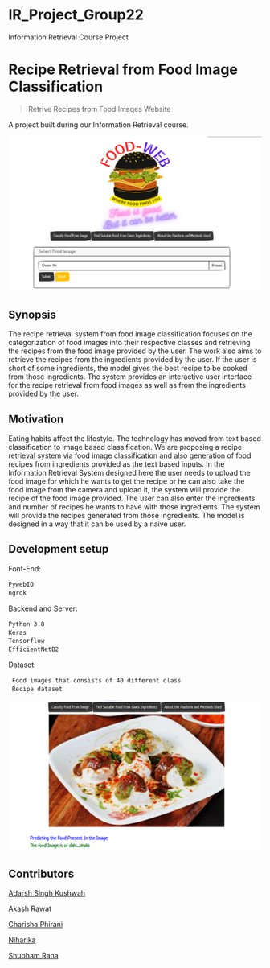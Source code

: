 # IR_Project_Group22
Information Retrieval Course Project
# Recipe Retrieval from Food Image Classification
> Retrive Recipes from Food Images Website

A project built during our Information Retrieval course.

![alt text](Images/5.png "Algorithm-Visualizer Home ")
 
## Synopsis
The recipe retrieval system from food image classification focuses on the categorization of food images into their respective classes and retrieving the recipes from the food image provided by the user. The work also aims to retrieve the recipes from the ingredients provided by the user. If the user is short of some ingredients, the model gives the best recipe to be cooked from those ingredients.  The system provides an interactive user interface for the recipe retrieval from food images as well as from the ingredients provided by the user.


## Motivation

Eating habits affect the lifestyle. The technology has moved from text based classification to image based classification. We are proposing a recipe retrieval system via food image classification and also generation of food recipes from ingredients provided as the text based inputs. In the Information Retrieval System designed here the user needs to upload the food image for which he wants to get the recipe or he can also take the food image from the camera and upload it, the system will provide the recipe of the food image provided. The user can also enter the ingredients and number of recipes he wants to have with those ingredients. The system will provide the recipes generated from those ingredients. The model is designed in a way that it can be used by a naive user.

## Development setup
Font-End: 
```sh
PywebIO
ngrok
```

Backend and Server: 
```sh
Python 3.8
Keras
Tensorflow
EfficientNetB2 
```
Dataset:
```sh
 Food images that consists of 40 different class
 Recipe dataset

```
![alt text](Images/2.png "Algorithm-Visualizer Home ")


## Contributors

[Adarsh Singh Kushwah](https://github.com/adarshkushwah21111)

[Akash Rawat](https://github.com/akashrwt7)

[Charisha Phirani](https://github.com/Cp21117)

[Niharika](https://github.com/niharikaIIITD)

[Shubham Rana](https://github.com/rana11shubham)





